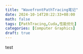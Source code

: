 ```yaml
---
title: "WavefrontPathTracing笔记"
date: 2024-10-14T20:22:33+08:00
math: false
tags: [PathTracing,Cuda,性能优化]
categories: [Computer Graphics]
draft: true
---
```


test
